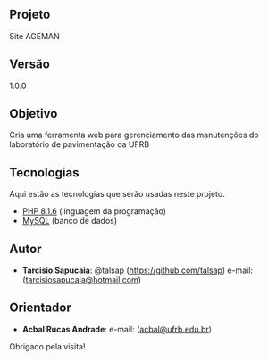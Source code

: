 ## Projeto

Site AGEMAN

## Versão
 
1.0.0

## Objetivo

Cria uma ferramenta web para gerenciamento das manutenções do laboratório de pavimentação da UFRB

## Tecnologias
 
Aqui estão as tecnologias que serão usadas neste projeto.

* [PHP 8.1.6](https://www.php.net/downloads) (linguagem da programação)
* [MySQL](https://www.mysql.com/downloads/) (banco de dados)

## Autor
 
* **Tarcisio Sapucaia**: @talsap (https://github.com/talsap) e-mail: (tarcisiosapucaia@hotmail.com)

## Orientador

* **Acbal Rucas Andrade**: e-mail: (acbal@ufrb.edu.br)

Obrigado pela visita!
